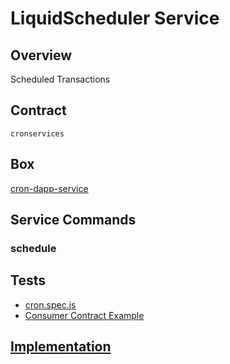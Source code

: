 LiquidScheduler Service
=================

## Overview
Scheduled Transactions



## Contract

```cronservices```

## Box
[cron-dapp-service](../../developers/boxes/cron-dapp-service)

## Service Commands
### schedule
## Tests 
* [cron.spec.js](https://github.com/liquidapps-io/zeus-sdk/tree/master/boxes/groups/services/cron-dapp-service/test/cron.spec.js)
* [Consumer Contract Example](https://github.com/liquidapps-io/zeus-sdk/tree/master/boxes/groups/services/cron-dapp-service/contracts/eos/cronconsumer/cronconsumer.cpp)
## [Implementation](https://github.com/liquidapps-io/zeus-sdk/tree/master/boxes/groups/services/cron-dapp-service/contracts/eos/dappservices/_cron_impl.hpp)
